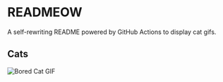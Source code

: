 # READMEOW

A self-rewriting README powered by GitHub Actions to display cat gifs.

## Cats

![Bored Cat GIF](https://media1.giphy.com/media/v1.Y2lkPTlhY2QwMmRhcWNrcHh0aHkxdDVoZmJlbG5wcXp0Njk1Ynk0Nmh6YmYzZG02YWM0NiZlcD12MV9naWZzX3NlYXJjaCZjdD1n/mlvseq9yvZhba/200.gif)
